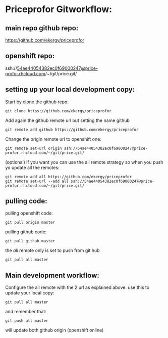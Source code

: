 # Priceprofor Gitworkflow:

## main repo github repo:

https://github.com/ekergy/priceprofor

## openshift repo:

ssh://54ae44054382ec0f69000247@price-profor.rhcloud.com/~/git/price.git/

## setting up your local development copy:
Start by clone the github repo:
```
git clone https://github.com/ekergy/priceprofor
```
Add again the github remote url but setting the name github
```
git remote add github https://github.com/ekergy/priceprofor
```
Change the origin remote url to openshift one:
```
git remote set-url origin ssh://54ae44054382ec0f69000247@price-profor.rhcloud.com/~/git/price.git/
```

(optional) if you want you can use the all remote strategy so when you push yo update
all the remotes:
```
git remote add all https://github.com/ekergy/priceprofor
git remote set-url --add all ssh://54ae44054382ec0f69000247@price-profor.rhcloud.com/~/git/price.git/
```

## pulling code:
pulling openshift code:
```
git pull origin master
```
pulling github code:
```
git pull github master
```
the _all_ remote only is set to push from git hub
```
git pull all master
```

## Main development workflow:
Configure the all remote with the 2 url as explained above.
use this to update your local copy:
```
git pull all master
```
and remember that:
```
git push all master
```
will update both github origin (openshift online)

